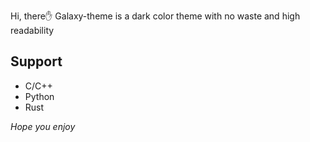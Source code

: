 Hi, there✋
Galaxy-theme is a dark color theme with no waste and high readability

## Support
- C/C++
- Python
- Rust

*Hope you enjoy*
